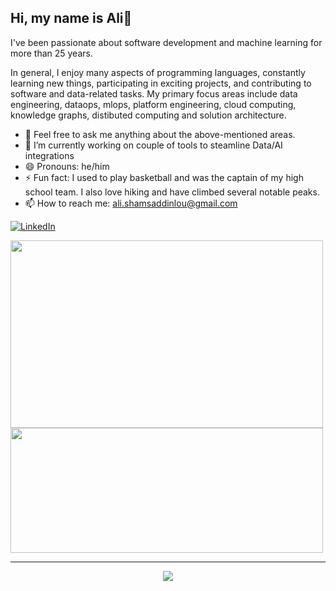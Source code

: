 ## Hi, my name is Ali👋

I've been passionate about software development and machine learning for more than 25 years.

In general, I enjoy many aspects of programming languages, constantly learning new things, participating in exciting projects, and contributing to software and data-related tasks. My primary focus areas include data engineering, dataops, mlops, platform engineering, cloud computing, knowledge graphs, distibuted computing and solution architecture.

- 💬 Feel free to ask me anything about the above-mentioned areas.
- 🔭 I’m currently working on couple of tools to steamline Data/AI integrations
- 😄 Pronouns: he/him
- ⚡ Fun fact: I used to play basketball and was the captain of my high school team. I also love hiking and have climbed several notable peaks.
- 📫 How to reach me: ali.shamsaddinlou@gmail.com

[![LinkedIn](linkedin1.JPG)](https://www.linkedin.com/in/sakilansari/) 

<a href="https://github.com/alishams8/github-readme-stats">
  <img  width=500 height=300 align="center" src="https://github-readme-stats.vercel.app/api?username=alishams8&show_icons=true&theme=radical" />
</a>
<a href="https://github.com/alishams8/github-readme-stats">
  <img  width=500 height=200 align="center" src="https://github-readme-stats.vercel.app/api/top-langs/?username=alishams8&hide_progress=False&theme=radical" />
</a>

------------
  <div align="center">
        <a href="https://git.io/streak-stats" >
            <img src="https://streak-stats.demolab.com/?user=alishams8&theme=dark"  />
        </a>
    </div>
<!-- ![Top Langs](https://github-readme-stats.vercel.app/api/top-langs/?username=Sakil786&hide_progress=False) -->
